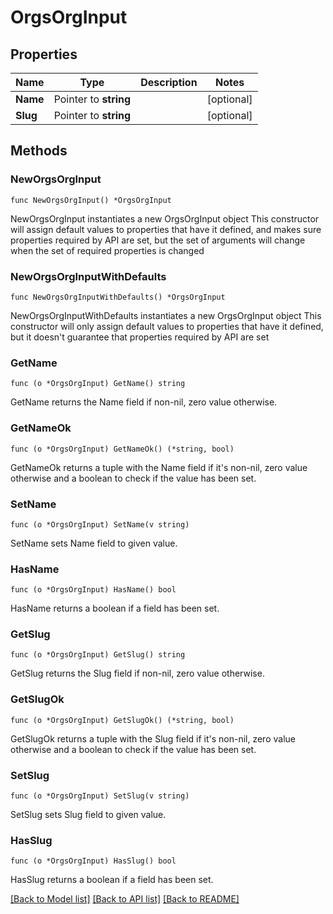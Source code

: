 # OrgsOrgInput

## Properties

Name | Type | Description | Notes
------------ | ------------- | ------------- | -------------
**Name** | Pointer to **string** |  | [optional] 
**Slug** | Pointer to **string** |  | [optional] 

## Methods

### NewOrgsOrgInput

`func NewOrgsOrgInput() *OrgsOrgInput`

NewOrgsOrgInput instantiates a new OrgsOrgInput object
This constructor will assign default values to properties that have it defined,
and makes sure properties required by API are set, but the set of arguments
will change when the set of required properties is changed

### NewOrgsOrgInputWithDefaults

`func NewOrgsOrgInputWithDefaults() *OrgsOrgInput`

NewOrgsOrgInputWithDefaults instantiates a new OrgsOrgInput object
This constructor will only assign default values to properties that have it defined,
but it doesn't guarantee that properties required by API are set

### GetName

`func (o *OrgsOrgInput) GetName() string`

GetName returns the Name field if non-nil, zero value otherwise.

### GetNameOk

`func (o *OrgsOrgInput) GetNameOk() (*string, bool)`

GetNameOk returns a tuple with the Name field if it's non-nil, zero value otherwise
and a boolean to check if the value has been set.

### SetName

`func (o *OrgsOrgInput) SetName(v string)`

SetName sets Name field to given value.

### HasName

`func (o *OrgsOrgInput) HasName() bool`

HasName returns a boolean if a field has been set.

### GetSlug

`func (o *OrgsOrgInput) GetSlug() string`

GetSlug returns the Slug field if non-nil, zero value otherwise.

### GetSlugOk

`func (o *OrgsOrgInput) GetSlugOk() (*string, bool)`

GetSlugOk returns a tuple with the Slug field if it's non-nil, zero value otherwise
and a boolean to check if the value has been set.

### SetSlug

`func (o *OrgsOrgInput) SetSlug(v string)`

SetSlug sets Slug field to given value.

### HasSlug

`func (o *OrgsOrgInput) HasSlug() bool`

HasSlug returns a boolean if a field has been set.


[[Back to Model list]](../README.md#documentation-for-models) [[Back to API list]](../README.md#documentation-for-api-endpoints) [[Back to README]](../README.md)


